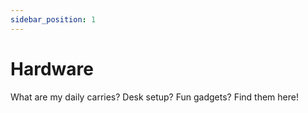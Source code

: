 ```yaml
---
sidebar_position: 1
---
```


# Hardware

What are my daily carries? Desk setup? Fun gadgets? Find them here!
